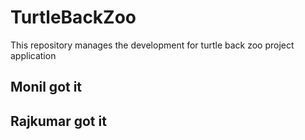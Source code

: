 # TurtleBackZoo
This repository manages the development for turtle back zoo project application 

## Monil got it 
## Rajkumar got it

